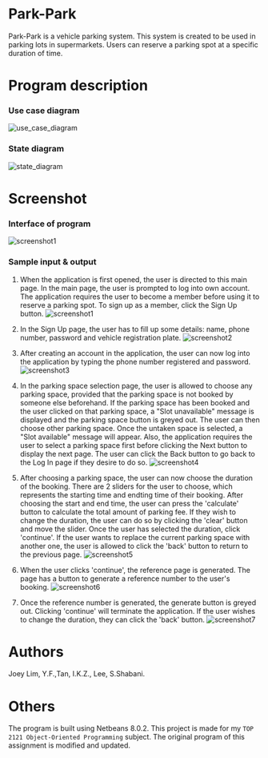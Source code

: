 # Park-Park
Park-Park is a vehicle parking system. This system is created to be used in parking lots in supermarkets. Users can reserve a parking spot at a specific duration of time.

# Program description
### Use case diagram
![use_case_diagram](/Screenshots/ucd.jpg?raw=true)

### State diagram
![state_diagram](/Screenshots/state_diagram.png?raw=true)

# Screenshot 
### Interface of program
![screenshot1](/Screenshots/ss_1.png?raw=true)

### Sample input & output
1. When the application is first opened, the user is directed to this main page. In the main page, the user is prompted to log into own account. The application requires the user to become a member before using it to reserve a parking spot. To sign up as a member, click the Sign Up button.
![screenshot1](/Screenshots/ss_1.png?raw=true)

2. In the Sign Up page, the user has to fill up some details: name, phone number, password and vehicle registration plate.
![screenshot2](/Screenshots/ss_2.png?raw=true)

3. After creating an account in the application, the user can now log into the application by typing the phone number registered and password.
![screenshot3](/Screenshots/ss_3.png?raw=true)

4. In the parking space selection page, the user is allowed to choose any parking space, provided that the parking space is not booked by someone else beforehand. If the parking space has been booked and the user clicked on that parking space, a "Slot unavailable" message is displayed and the parking space button is greyed out. The user can then choose other parking space. Once the untaken space is selected, a "Slot available" message will appear. Also, the application requires the user to select a parking space first before clicking the Next button to display the next page. The user can click the Back button to go back to the Log In page if they desire to do so. 
 ![screenshot4](/Screenshots/ss_4.png?raw=true)
 
5. After choosing a parking space, the user can now choose the duration of the booking. There are 2 sliders for the user to choose, which represents the starting time and endting time of their booking. After choosing the start and end time, the user can press the 'calculate' button to calculate the total amount of parking fee. If they wish to change the duration, the user can do so by clicking the 'clear' button and move the slider. Once the user has selected the duration, click 'continue'. If the user wants to replace the current parking space with another one, the user is allowed to click the 'back' button to return to the previous page.
![screenshot5](/Screenshots/ss_5.png?raw=true) 

6. When the user clicks 'continue', the reference page is generated. The page has a button to generate a reference number to the user's booking. 
![screenshot6](/Screenshots/ss_6.png?raw=true) 

7. Once the reference number is generated, the generate button is greyed out. Clicking 'continue' will terminate the application. If the user wishes to change the duration, they can click the 'back' button.
![screenshot7](/Screenshots/ss_7.png?raw=true)

# Authors
Joey Lim, Y.F.,Tan, I.K.Z., Lee, S.Shabani.

# Others
The program is built using Netbeans 8.0.2. This project is made for my `TOP 2121 Object-Oriented Programming` subject. The original program of this assignment is modified and updated.
